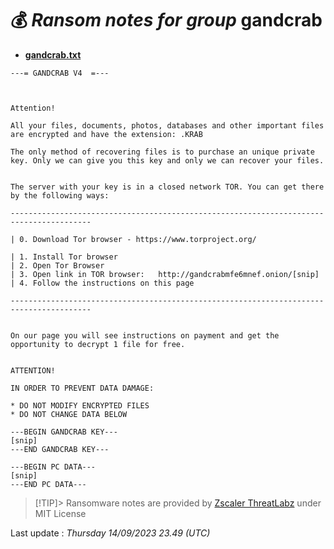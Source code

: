 # 💰 _Ransom notes for group_ gandcrab
* **[gandcrab.txt](https://ransomware.live/ransomware_notes/gandcrab/gandcrab.txt)**

```
---= GANDCRAB V4  =--- 



Attention! 

All your files, documents, photos, databases and other important files are encrypted and have the extension: .KRAB 

The only method of recovering files is to purchase an unique private key. Only we can give you this key and only we can recover your files.


The server with your key is in a closed network TOR. You can get there by the following ways:

----------------------------------------------------------------------------------------

| 0. Download Tor browser - https://www.torproject.org/ 

| 1. Install Tor browser 
| 2. Open Tor Browser 
| 3. Open link in TOR browser:   http://gandcrabmfe6mnef.onion/[snip]                        
| 4. Follow the instructions on this page 

----------------------------------------------------------------------------------------                    
    

On our page you will see instructions on payment and get the opportunity to decrypt 1 file for free. 


ATTENTION!

IN ORDER TO PREVENT DATA DAMAGE:

* DO NOT MODIFY ENCRYPTED FILES
* DO NOT CHANGE DATA BELOW

---BEGIN GANDCRAB KEY---
[snip]
---END GANDCRAB KEY---

---BEGIN PC DATA---
[snip]
---END PC DATA---

```


> [!TIP]> Ransomware notes are provided by [Zscaler ThreatLabz](https://github.com/threatlabz/ransomware_notes) under MIT License
> 




Last update : _Thursday 14/09/2023 23.49 (UTC)_

